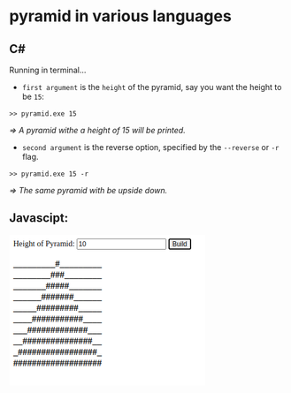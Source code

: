 # pyramid in various languages

## C#
Running in terminal...

- ``first argument`` is the ``height`` of the pyramid, say you want the height to be ``15``:

```
>> pyramid.exe 15

```
*=> A pyramid withe a height of 15 will be printed.*

- ``second argument`` is the reverse option, specified by the ``--reverse`` or ``-r`` flag.

```
>> pyramid.exe 15 -r

```
*=> The same pyramid with be upside down.*

## Javascipt:

![js_preview](./Javascript/js_pyramid.png)
